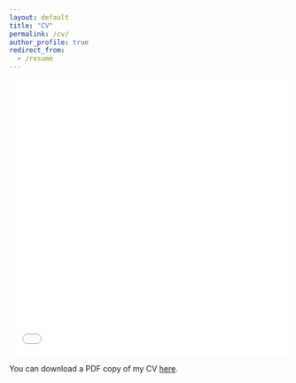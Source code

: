 ```yaml
---
layout: default
title: "CV"
permalink: /cv/
author_profile: true
redirect_from:
  - /resume
---
```


<iframe src="/assets/Devakumar-CV.pdf" width="100%" height="500" frameborder="no" border="0" marginwidth="0" marginheight="0"></iframe>

You can download a PDF copy of my CV [here](/assets/Devakumar-CV.pdf).
